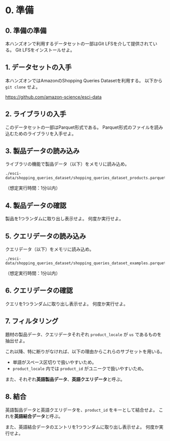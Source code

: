# 0. 準備

## 0. 準備の準備

本ハンズオンで利用するデータセットの一部はGit LFSを介して提供されている。
Git LFSをインストールせよ。

## 1. データセットの入手

本ハンズオンではAmazonのShopping Queries Datasetを利用する。
以下から `git clone` せよ。

https://github.com/amazon-science/esci-data

## 2. ライブラリの入手

このデータセットの一部はParquet形式である。
Parquet形式のファイルを読み込むためのライブラリを入手せよ。

## 3. 製品データの読み込み

ライブラリの機能で製品データ（以下）をメモリに読み込め。

```
./esci-data/shopping_queries_dataset/shopping_queries_dataset_products.parquet
```

（想定実行時間：1分以内）

## 4. 製品データの確認

製品を1つランダムに取り出し表示せよ。
何度か実行せよ。

## 5. クエリデータの読み込み

クエリデータ（以下）をメモリに読み込め。

```
./esci-data/shopping_queries_dataset/shopping_queries_dataset_examples.parquet
```

（想定実行時間：1分以内）

## 6. クエリデータの確認

クエリを1つランダムに取り出し表示せよ。
何度か実行せよ。

## 7. フィルタリング

題材の製品データ、クエリデータそれぞれ `product_locale` が `us` であるものを抽出せよ。

これ以降、特に断りがなければ、以下の理由からこれらのサブセットを用いる。

- 単語がスペース区切りで扱いやすいため。
- `product_locale` 内では `product_id` がユニークで扱いやすいため。

また、それぞれ**英語製品データ**、**英語クエリデータ**と呼ぶ。

## 8. 結合

英語製品データと英語クエリデータを、`product_id` をキーとして結合せよ。
これを**英語結合データ**と呼ぶ。

また、英語結合データのエントリを1つランダムに取り出し表示せよ。
何度か実行せよ。
